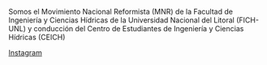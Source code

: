 Somos el Movimiento Nacional Reformista (MNR) de la Facultad de Ingeniería y Ciencias Hídricas de la Universidad Nacional del Litoral (FICH-UNL) y conducción del Centro de Estudiantes de Ingeniería y Ciencias Hídricas (CEICH)

[Instagram](https://www.instagram.com/mnrfich)
